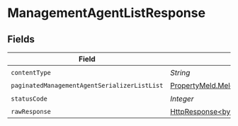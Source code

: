 # ManagementAgentListResponse


## Fields

| Field                                                                                                                                              | Type                                                                                                                                               | Required                                                                                                                                           | Description                                                                                                                                        |
| -------------------------------------------------------------------------------------------------------------------------------------------------- | -------------------------------------------------------------------------------------------------------------------------------------------------- | -------------------------------------------------------------------------------------------------------------------------------------------------- | -------------------------------------------------------------------------------------------------------------------------------------------------- |
| `contentType`                                                                                                                                      | *String*                                                                                                                                           | :heavy_check_mark:                                                                                                                                 | N/A                                                                                                                                                |
| `paginatedManagementAgentSerializerListList`                                                                                                       | [PropertyMeld.MeldAPI.models.shared.PaginatedManagementAgentSerializerListList](../../models/shared/PaginatedManagementAgentSerializerListList.md) | :heavy_minus_sign:                                                                                                                                 | N/A                                                                                                                                                |
| `statusCode`                                                                                                                                       | *Integer*                                                                                                                                          | :heavy_check_mark:                                                                                                                                 | N/A                                                                                                                                                |
| `rawResponse`                                                                                                                                      | [HttpResponse<byte[]>](https://docs.oracle.com/en/java/javase/11/docs/api/java.net.http/java/net/http/HttpResponse.html)                           | :heavy_minus_sign:                                                                                                                                 | N/A                                                                                                                                                |